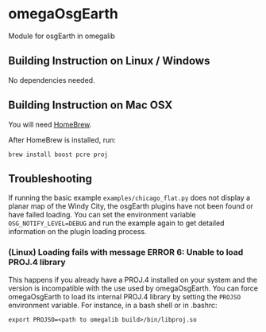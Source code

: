 omegaOsgEarth
=============

Module for osgEarth in omegalib

## Building Instruction on Linux / Windows
No dependencies needed. 

## Building Instruction on  Mac OSX
You will need [HomeBrew](http://mxcl.github.io/homebrew/).

After HomeBrew is installed, run:
```shell
brew install boost pcre proj
```

## Troubleshooting
If running the basic example `examples/chicago_flat.py` does not display a planar map of the Windy City, the osgEarth plugins have not been found or have failed loading. You can set the environment variable `OSG_NOTIFY_LEVEL=DEBUG` and run the example again to get detailed information on the plugin loading process.

### (Linux) Loading fails with message ERROR 6: Unable to load PROJ.4 library
This happens if you already have a PROJ.4 installed on your system and the version is incompatible with the use used by omegaOsgEarth. You can force omegaOsgEarth to load its internal PROJ.4 library by setting the `PROJSO` environment variable. For instance, in a bash shell or in .bashrc:
```
export PROJSO=<path to omegalib build>/bin/libproj.so
```

